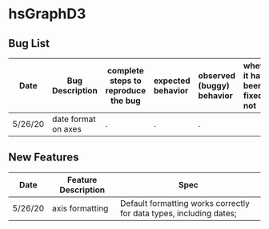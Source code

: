 # hsGraphD3 
## Bug List

Date    | Bug Description     | complete steps to reproduce the bug | expected behavior | observed (buggy) behavior | whether it has been fixed or not
------- | ------------------- | -------- | :-------- | :------ | :------
5/26/20 | date format on axes | . | . | . 


## New Features

Date    | Feature Description | Spec 
------- | ------------------- | -------- 
5/26/20 | axis formatting     | Default formatting works correctly for data types, including dates; 